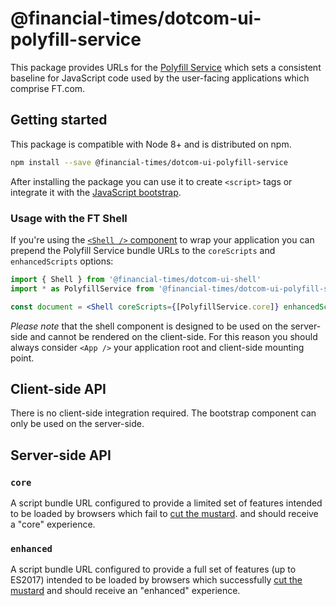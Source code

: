 # @financial-times/dotcom-ui-polyfill-service

This package provides URLs for the [Polyfill Service] which sets a consistent baseline for JavaScript code used by the user-facing applications which comprise FT.com.

[Polyfill Service]: https://polyfill.io/

## Getting started

This package is compatible with Node 8+ and is distributed on npm.

```sh
npm install --save @financial-times/dotcom-ui-polyfill-service
```

After installing the package you can use it to create `<script>` tags or integrate it with the [JavaScript bootstrap].

[JavaScript bootstrap]: ../dotcom-ui-bootstrap/readme.md


### Usage with the FT Shell

If you're using the [`<Shell />` component][shell] to wrap your application you can prepend the Polyfill Service bundle URLs to the `coreScripts` and `enhancedScripts` options:

[shell]: ../dotcom-ui-shell/readme.md

```jsx
import { Shell } from '@financial-times/dotcom-ui-shell'
import * as PolyfillService from '@financial-times/dotcom-ui-polyfill-service'

const document = <Shell coreScripts={[PolyfillService.core]} enhancedScripts={[PolyfillService.enhanced]}></Shell>
```

_Please note_ that the shell component is designed to be used on the server-side and cannot be rendered on the client-side. For this reason you should always consider `<App />` your application root and client-side mounting point.


## Client-side API

There is no client-side integration required. The bootstrap component can only be used on the server-side.


## Server-side API

### `core`

A script bundle URL configured to provide a limited set of features intended to be loaded by browsers which fail to [cut the mustard]. and should receive a "core" experience.

### `enhanced`

A script bundle URL configured to provide a full set of features (up to ES2017) intended to be loaded by browsers which successfully [cut the mustard] and should receive an "enhanced" experience.

[cut the mustard]: ../dotcom-ui-bootstrap/readme.md#cutting-the-mustard
